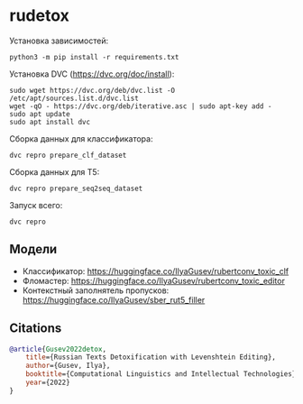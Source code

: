 # rudetox

Установка зависимостей:
```
python3 -m pip install -r requirements.txt
```

Установка DVC (https://dvc.org/doc/install):
```
sudo wget https://dvc.org/deb/dvc.list -O /etc/apt/sources.list.d/dvc.list
wget -qO - https://dvc.org/deb/iterative.asc | sudo apt-key add -
sudo apt update
sudo apt install dvc
```

Сборка данных для классификатора:
```
dvc repro prepare_clf_dataset
```

Сборка данных для T5:
```
dvc repro prepare_seq2seq_dataset
```

Запуск всего:
```
dvc repro
```


## Модели

* Классификатор: https://huggingface.co/IlyaGusev/rubertconv_toxic_clf
* Фломастер: https://huggingface.co/IlyaGusev/rubertconv_toxic_editor
* Контекстный заполнятель пропусков: https://huggingface.co/IlyaGusev/sber_rut5_filler


## Citations
```bibtex
@article{Gusev2022detox,
    title={Russian Texts Detoxification with Levenshtein Editing},
    author={Gusev, Ilya},
    booktitle={Computational Linguistics and Intellectual Technologies},
    year={2022}
}
```

